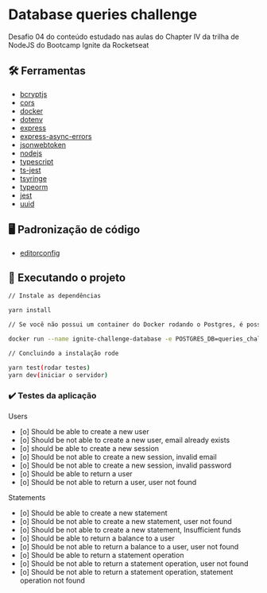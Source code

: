 # Database queries challenge

Desafio 04 do conteúdo estudado nas aulas do Chapter IV da trilha de NodeJS do Bootcamp Ignite da Rocketseat

## :hammer_and_wrench: Ferramentas

- [bcryptjs](https://www.npmjs.com/package/bcryptjs)
- [cors](https://www.npmjs.com/package/cors)
- [docker](https://docs.docker.com/)
- [dotenv](https://www.npmjs.com/package/dotenv)
- [express](https://www.npmjs.com/package/express)
- [express-async-errors](https://www.npmjs.com/package/express-async-errors)
- [jsonwebtoken](https://www.npmjs.com/package/jsonwebtoken)
- [nodejs](https://nodejs.org/en/docs/)
- [typescript](https://www.typescriptlang.org/)
- [ts-jest](https://www.npmjs.com/package/ts-jest)
- [tsyringe](https://www.npmjs.com/package/tsyringe)
- [typeorm](https://www.npmjs.com/package/typeorm)
- [jest](https://jestjs.io/pt-BR/)
- [uuid](https://www.npmjs.com/package/uuid)

## :desktop_computer: Padronização de código

- [editorconfig](https://EditorConfig.org)

## :rocket: Executando o projeto

```bash
// Instale as dependências

yarn install

// Se você não possui um container do Docker rodando o Postgres, é possível criá-lo com seguinte comando:

docker run --name ignite-challenge-database -e POSTGRES_DB=queries_challenge -e POSTGRES_PASSWORD=docker -p 5432:5432 -d postgres

// Concluindo a instalação rode

yarn test(rodar testes)
yarn dev(iniciar o servidor)
```

### :heavy_check_mark: Testes da aplicação

Users

- [o] Should be able to create a new user
- [o] Should be not able to create a new user, email already exists
- [o] should be able to create a new session
- [o] Should be not able to create a new session, invalid email
- [o] Should be not able to create a new session, invalid password
- [o] Should be able to return a user
- [o] Should be not able to return a user, user not found

Statements

- [o] Should be able to create a new statement
- [o] Should be not able to create a new statement, user not found
- [o] Should be not able to create a new statement, Insufficient funds
- [o] Should be able to return a balance to a user
- [o] Should be not able to return a balance to a user, user not found
- [o] Should be able to return a statement operation
- [o] Should be not able to return a statement operation, user not found
- [o] Should be not able to return a statement operation, statement operation not found

